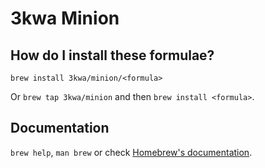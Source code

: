 # 3kwa Minion

## How do I install these formulae?

`brew install 3kwa/minion/<formula>`

Or `brew tap 3kwa/minion` and then `brew install <formula>`.

## Documentation

`brew help`, `man brew` or check [Homebrew's documentation](https://docs.brew.sh).
